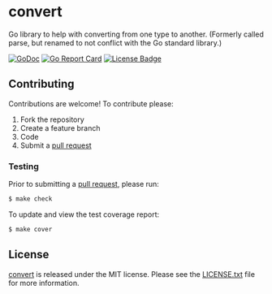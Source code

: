 # convert

Go library to help with converting from one type to another. (Formerly called
parse, but renamed to not conflict with the Go standard library.)

[![GoDoc][godoc badge]][godoc link]
[![Go Report Card][report badge]][report card]
[![License Badge][license badge]][LICENSE.txt]


## Contributing

Contributions are welcome! To contribute please:

1. Fork the repository
2. Create a feature branch
3. Code
4. Submit a [pull request][]


### Testing

Prior to submitting a [pull request][], please run:

```bash
$ make check
```

To update and view the test coverage report:

```bash
$ make cover
```

## License

[convert][] is released under the MIT license. Please see the
[LICENSE.txt][] file for more information.

[convert]: https://github.com/gotmc/convert
[godoc badge]: https://pkg.go.dev/badge/github.com/gotmc/convert
[godoc link]: https://pkg.go.dev/github.com/gotmc/convert
[LICENSE.txt]: https://github.com/gotmc/convert/blob/master/LICENSE.txt
[license badge]: https://img.shields.io/badge/license-MIT-blue.svg
[pull request]: https://help.github.com/articles/using-pull-requests
[report badge]: https://goreportcard.com/badge/github.com/gotmc/convert
[report card]: https://goreportcard.com/report/github.com/gotmc/convert
